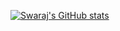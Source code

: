 [![Swaraj's GitHub stats](https://github-readme-stats.vercel.app/api?username=swaraj9&show_icons=true)](https://github.com/swaraj9/github-readme-stats)
